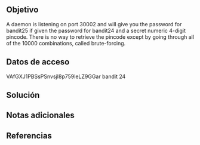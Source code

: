 
## Objetivo
A daemon is listening on port 30002 and will give you the password for bandit25 if given the password for bandit24 and a secret numeric 4-digit pincode. There is no way to retrieve the pincode except by going through all of the 10000 combinations, called brute-forcing.
## Datos de acceso
VAfGXJ1PBSsPSnvsjI8p759leLZ9GGar
bandit 24
## Solución

## Notas adicionales

## Referencias
